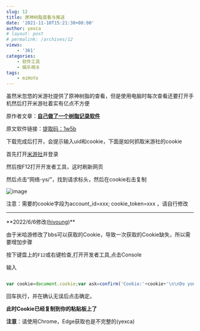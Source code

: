 ```yaml
---
slug: 12
title: 原神树脂查看与推送
date: '2021-11-10T15:21:30+08:00'
author: yexca
# layout: post
# permalink: /archives/12
views:
    - '361'
categories:
    - 软件工具
    - 娱乐相关
tags:
    - miHoYo
---
```


虽然米忽悠的米游社提供了原神树脂的查看，但是使用电脑时每次查看还要打开手机然后打开米游社着实有亿点不方便

原作者文章：**[自己做了一个树脂记录软件](https://ngabbs.com/read.php?tid=29226061&rand=307)**

原文软件链接：[提取码：1w5b](https://pan.baidu.com/s/1esw3JjgfMZwtzh1nRGOF7Q)

下载完成后打开，会提示输入uid和cookie，下面是如何抓取米游社的cookie

首先打开[米游社](https://bbs.mihoyo.com/ys/)并登录

然后按F12打开开发者工具，这时刷新网页

然后点击“网络-ys/”，找到请求标头，然后在cookie右击复制

![image](https://jsd.cdn.zzko.cn/gh/yexca/picx-images-hosting@master/2021/11-原神/image.5c0pgzw6pa.webp)

注意：需要的cookie字段为account\_id=xxx; cookie\_token=xxx ，请自行修改

- - - - - -

\*\*2022/6/6修改([hiyoung](https://blog.hiyoung.xyz))\*\*

由于米哈游修改了bbs可以获取的Cookie，导致一次获取的Cookie缺失，所以需要增加步骤

按下键盘上的`F12`或右键检查,打开开发者工具,点击Console

输入

```javascript

var cookie=document.cookie;var ask=confirm('Cookie:'+cookie+'\n\nDo you want to copy the cookie to the clipboard?');if(ask==true){copy(cookie);msg=cookie}else{msg='Cancel'}

```

回车执行，并在确认无误后点击确定。

**此时Cookie已经复制到你的粘贴板上了**

**注意**：请使用Chrome，Edge获取也是不完整的(yexca)